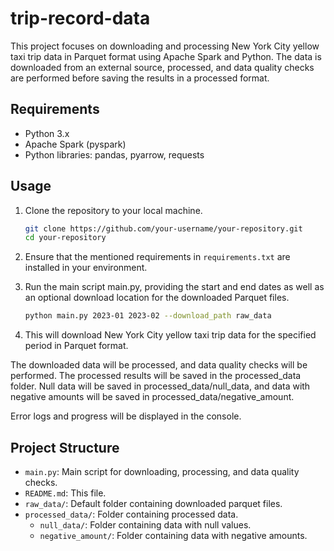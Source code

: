 # trip-record-data

This project focuses on downloading and processing New York City yellow taxi trip data in Parquet format using Apache Spark and Python. The data is downloaded from an external source, processed, and data quality checks are performed before saving the results in a processed format.

## Requirements

- Python 3.x
- Apache Spark (pyspark)
- Python libraries: pandas, pyarrow, requests

## Usage

1. Clone the repository to your local machine.

   ```bash
   git clone https://github.com/your-username/your-repository.git
   cd your-repository

2. Ensure that the mentioned requirements in `requirements.txt` are installed in your environment.

3. Run the main script main.py, providing the start and end dates as well as an optional download location for the downloaded Parquet files.

   ```bash
   python main.py 2023-01 2023-02 --download_path raw_data

4. This will download New York City yellow taxi trip data for the specified period in Parquet format.

The downloaded data will be processed, and data quality checks will be performed. The processed results will be saved in the processed_data folder. Null data will be saved in processed_data/null_data, and data with negative amounts will be saved in processed_data/negative_amount.

Error logs and progress will be displayed in the console.

## Project Structure

- `main.py`: Main script for downloading, processing, and data quality checks.
- `README.md`: This file.
- `raw_data/`: Default folder containing downloaded parquet files.
- `processed_data/`: Folder containing processed data.
  - `null_data/`: Folder containing data with null values.
  - `negative_amount/`: Folder containing data with negative amounts.
